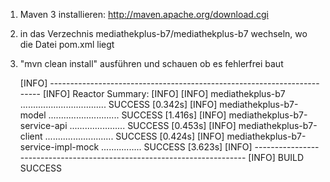 1) Maven 3 installieren: http://maven.apache.org/download.cgi
2) in das Verzechnis mediathekplus-b7/mediathekplus-b7 wechseln, wo die Datei pom.xml liegt
3) "mvn clean install" ausführen und schauen ob es fehlerfrei baut

    [INFO] ------------------------------------------------------------------------
    [INFO] Reactor Summary:
    [INFO] 
    [INFO] mediathekplus-b7 .................................. SUCCESS [0.342s]
    [INFO] mediathekplus-b7-model ............................ SUCCESS [1.416s]
    [INFO] mediathekplus-b7-service-api ...................... SUCCESS [0.453s]
    [INFO] mediathekplus-b7-client ........................... SUCCESS [0.424s]
    [INFO] mediathekplus-b7-service-impl-mock ................ SUCCESS [3.623s]
    [INFO] ------------------------------------------------------------------------
    [INFO] BUILD SUCCESS
